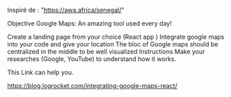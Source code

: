 Inspiré de : "https://awa.africa/senegal/"

Objective
Google Maps: An amazing tool used every day!

Create a landing page from your choice (React app )
Integrate google maps into your code and give your location
The bloc of Google maps should be centralized in the middle to be well visualized
Instructions
Make your researches (Google, YouTube) to understand how it works. 

This Link can help you.

https://blog.logrocket.com/integrating-google-maps-react/